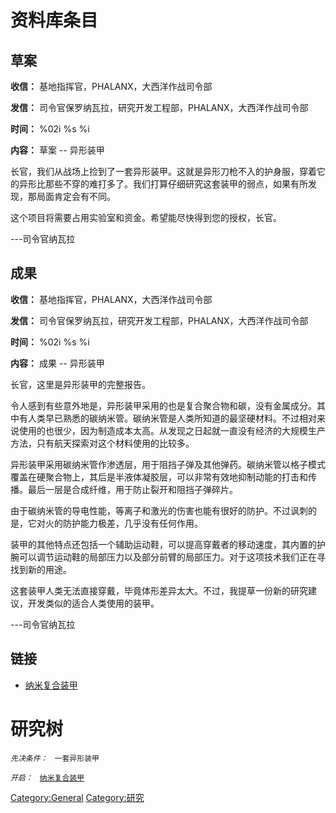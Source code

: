 # 资料库条目

## 草案

**收信：** 基地指挥官，PHALANX，大西洋作战司令部

**发信：** 司令官保罗纳瓦拉，研究开发工程部，PHALANX，大西洋作战司令部

**时间：** %02i %s %i

**内容：** 草案 -- 异形装甲

长官，我们从战场上捡到了一套异形装甲。这就是异形刀枪不入的护身服，穿着它的异形比那些不穿的难打多了。我们打算仔细研究这套装甲的弱点，如果有所发现，那局面肯定会有不同。

这个项目将需要占用实验室和资金。希望能尽快得到您的授权，长官。

---司令官纳瓦拉

## 成果

**收信：** 基地指挥官，PHALANX，大西洋作战司令部

**发信：** 司令官保罗纳瓦拉，研究开发工程部，PHALANX，大西洋作战司令部

**时间：** %02i %s %i

**内容：** 成果 -- 异形装甲

长官，这里是异形装甲的完整报告。

令人感到有些意外地是，异形装甲采用的也是复合聚合物和碳，没有金属成分。其中有人类早已熟悉的碳纳米管。碳纳米管是人类所知道的最坚硬材料。不过相对来说使用的也很少，因为制造成本太高。从发现之日起就一直没有经济的大规模生产方法，只有航天探索对这个材料使用的比较多。

异形装甲采用碳纳米管作渗透层，用于阻挡子弹及其他弹药。碳纳米管以格子模式覆盖在硬聚合物上，其后是半液体凝胶层，可以非常有效地抑制动能的打击和传播。最后一层是合成纤维，用于防止裂开和阻挡子弹碎片。

由于碳纳米管的导电性能，等离子和激光的伤害也能有很好的防护。不过讽刺的是，它对火的防护能力极差，几乎没有任何作用。

装甲的其他特点还包括一个辅助运动鞋，可以提高穿戴者的移动速度，其内置的护腕可以调节运动鞋的局部压力以及部分前臂的局部压力。对于这项技术我们正在寻找到新的用途。

这套装甲人类无法直接穿戴，毕竟体形差异太大。不过，我提草一份新的研究建议，开发类似的适合人类使用的装甲。

---司令官纳瓦拉

## 链接

- [纳米复合装甲](装备/纳米复合装甲 "wikilink")

# 研究树

*`先决条件：`*
` 一套异形装甲`

*`开启：`*
` `[`纳米复合装甲`](装备/纳米复合装甲 "wikilink")

[Category:General](Category:General "wikilink")
[Category:研究](Category:研究 "wikilink")